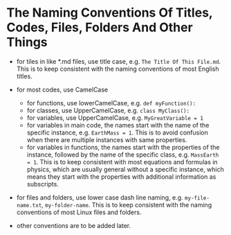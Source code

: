 # The Naming Conventions Of Titles, Codes, Files, Folders And Other Things

- for tiles in like *.md files, use title case, e.g. `The Title Of This File.md`. This is to keep consistent with the naming conventions of most English titles.

- for most codes, use CamelCase
  - for functions, use lowerCamelCase, e.g. `def myFunction():`
  - for classes, use UpperCamelCase, e.g. `class MyClass():`
  - for variables, use UpperCamelCase, e.g. `MyGreatVariable = 1`
  - for variables in main code, the names start with the name of the specific instance, e.g. `EarthMass = 1`. This is to avoid confusion when there are multiple instances with same properties.
  - for variables in functions, the names start with the properties of the instance, followed by the name of the specific class, e.g. `MassEarth = 1`. This is to keep consistent with most equations and formulas in physics, which are usually general without a specific instance, which means they start with the properties with additional information as subscripts.

- for files and folders, use lower case dash line naming, e.g. `my-file-name.txt`, `my-folder-name`. This is to keep consistent with the naming conventions of most Linux files and folders.

- other conventions are to be added later.
